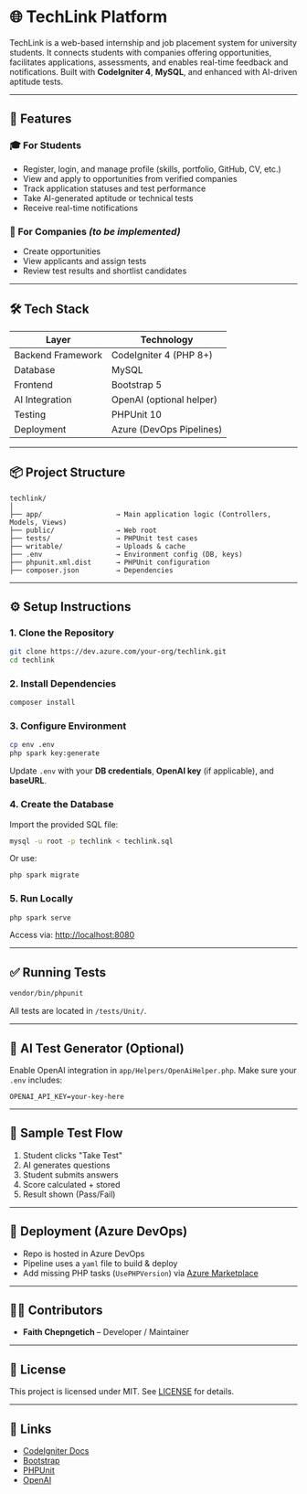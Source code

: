 
# 🌐 TechLink Platform

TechLink is a web-based internship and job placement system for university students. It connects students with companies offering opportunities, facilitates applications, assessments, and enables real-time feedback and notifications. Built with **CodeIgniter 4**, **MySQL**, and enhanced with AI-driven aptitude tests.

---

## 🚀 Features

### 🎓 For Students
- Register, login, and manage profile (skills, portfolio, GitHub, CV, etc.)
- View and apply to opportunities from verified companies
- Track application statuses and test performance
- Take AI-generated aptitude or technical tests
- Receive real-time notifications

### 🏢 For Companies *(to be implemented)*
- Create opportunities
- View applicants and assign tests
- Review test results and shortlist candidates

---

## 🛠️ Tech Stack

| Layer              | Technology               |
|-------------------|--------------------------|
| Backend Framework | CodeIgniter 4 (PHP 8+)   |
| Database          | MySQL                    |
| Frontend          | Bootstrap 5              |
| AI Integration    | OpenAI (optional helper) |
| Testing           | PHPUnit 10               |
| Deployment        | Azure (DevOps Pipelines) |

---

## 📦 Project Structure

```
techlink/
│
├── app/                  → Main application logic (Controllers, Models, Views)
├── public/               → Web root
├── tests/                → PHPUnit test cases
├── writable/             → Uploads & cache
├── .env                  → Environment config (DB, keys)
├── phpunit.xml.dist      → PHPUnit configuration
├── composer.json         → Dependencies
```

---

## ⚙️ Setup Instructions

### 1. Clone the Repository

```bash
git clone https://dev.azure.com/your-org/techlink.git
cd techlink
```

### 2. Install Dependencies

```bash
composer install
```

### 3. Configure Environment

```bash
cp env .env
php spark key:generate
```

Update `.env` with your **DB credentials**, **OpenAI key** (if applicable), and **baseURL**.

### 4. Create the Database

Import the provided SQL file:

```bash
mysql -u root -p techlink < techlink.sql
```

Or use:

```bash
php spark migrate
```

### 5. Run Locally

```bash
php spark serve
```

Access via: [http://localhost:8080](http://localhost:8080)

---

## ✅ Running Tests

```bash
vendor/bin/phpunit
```

All tests are located in `/tests/Unit/`.

---

## 🧠 AI Test Generator (Optional)

Enable OpenAI integration in `app/Helpers/OpenAiHelper.php`. Make sure your `.env` includes:

```env
OPENAI_API_KEY=your-key-here
```

---

## 🧪 Sample Test Flow

1. Student clicks "Take Test"
2. AI generates questions
3. Student submits answers
4. Score calculated + stored
5. Result shown (Pass/Fail)

---

## 📌 Deployment (Azure DevOps)

- Repo is hosted in Azure DevOps
- Pipeline uses a `yaml` file to build & deploy
- Add missing PHP tasks (`UsePHPVersion`) via [Azure Marketplace](https://marketplace.visualstudio.com/)

---

## 🙋‍♂️ Contributors

- **Faith Chepngetich** – Developer / Maintainer

---

## 📄 License

This project is licensed under MIT. See [LICENSE](LICENSE) for details.

---

## 🔗 Links

- [CodeIgniter Docs](https://codeigniter.com/user_guide/)
- [Bootstrap](https://getbootstrap.com)
- [PHPUnit](https://phpunit.de/)
- [OpenAI](https://platform.openai.com/)
